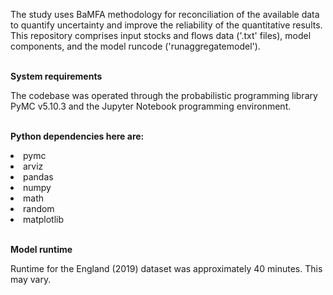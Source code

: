 The study uses BaMFA methodology for reconciliation of the available data to quantify uncertainty and improve the reliability of the quantitative results.
This repository comprises input stocks and flows data ('.txt' files), model components, and the model runcode ('runaggregatemodel').
<br>
<br>

**System requirements**

The codebase was operated through the probabilistic programming library PyMC v5.10.3 and the Jupyter Notebook programming environment.
<br>
<br>

**Python dependencies here are:**

<li>pymc
<li>arviz
<li>pandas
<li>numpy
<li>math
<li>random
<li>matplotlib
<br>
<br>
  
**Model runtime**

Runtime for the England (2019) dataset was approximately 40 minutes. This may vary. 
